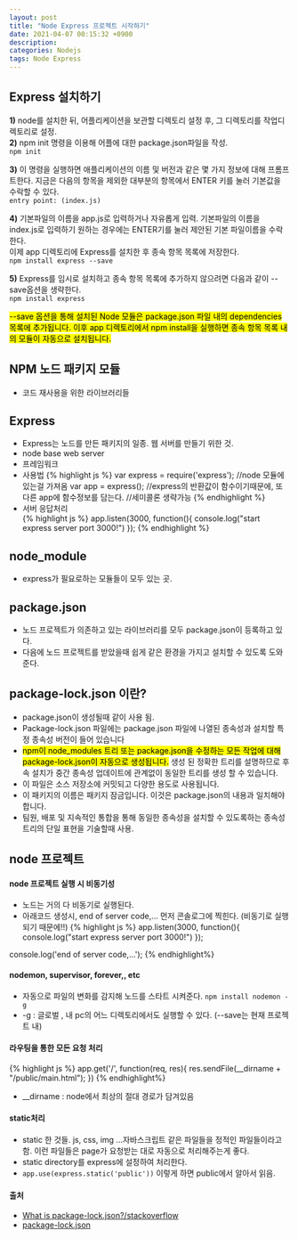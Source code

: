 ```yaml
---
layout: post
title: "Node Express 프로젝트 시작하기"
date: 2021-04-07 00:15:32 +0900
description:
categories: Nodejs
tags: Node Express
---
```


## Express 설치하기

**1)** node를 설치한 뒤, 어플리케이션을 보관할 디렉토리 설정 후, 그 디렉토리를 작업디렉토리로 설정.  
**2)** npm init 명령을 이용해 어플에 대한 package.json파일을 작성.  
`npm init`

**3)** 이 명령을 실행하면 애플리케이션의 이름 및 버전과 같은 몇 가지 정보에 대해 프롬프트한다. 지금은 다음의 항목을 제외한 대부분의 항목에서 ENTER 키를 눌러 기본값을 수락할 수 있다.  
`entry point: (index.js)`

**4)** 기본파일의 이름을 app.js로 입력하거나 자유롭게 입력. 기본파일의 이름을 index.js로 입력하기 원하는 경우에는 ENTER기를 눌러 제안된 기본 파일이름을 수락한다.  
이제 app 디렉토리에 Express를 설치한 후 종속 항목 목록에 저장한다.  
`npm install express --save`

**5)** Express를 임시로 설치하고 종속 항목 목록에 추가하지 않으려면 다음과 같이 --save옵션을 생략한다.  
`npm install express`

<mark>--save 옵션을 통해 설치된 Node 모듈은 package.json 파일 내의 dependencies 목록에 추가됩니다. 이후 app 디렉토리에서 npm install을 실행하면 종속 항목 목록 내의 모듈이 자동으로 설치됩니다.</mark>

## NPM 노드 패키지 모듈

- 코드 재사용을 위한 라이브러리들

## Express

- Express는 노드를 만든 패키지의 일종. 웹 서버를 만들기 위한 것.
- node base web server
- 프레임워크
- 사용법
  {% highlight js %}
  var express = require('express'); //node 모듈에 있는걸 가져옴
  var app = express(); //express의 반환값이 함수이기때문에, 또다른 app에 함수정보를 담는다. //세미콜론 생략가능
  {% endhighlight %}
- 서버 응답처리  
  {% highlight js %}
  app.listen(3000, function(){
  console.log("start express server port 3000!")
  });
  {% endhighlight %}

## node_module

- express가 필요로하는 모듈들이 모두 있는 곳.

## package.json

- 노드 프로젝트가 의존하고 있는 라이브러리를 모두 package.json이 등록하고 있다.
- 다음에 노드 프로젝트를 받았을때 쉽게 같은 환경을 가지고 설치할 수 있도록 도와준다.

## package-lock.json 이란?

- package.json이 생성될때 같이 사용 됨.
- Package-lock.json 파일에는 package.json 파일에 나열된 종속성과 설치할 특정 종속성 버전이 들어 있습니다
- <mark>npm이 node_modules 트리 또는 package.json을 수정하는 모든 작업에 대해 package-lock.json이 자동으로 생성됩니다.</mark> 생성 된 정확한 트리를 설명하므로 후속 설치가 중간 종속성 업데이트에 관계없이 동일한 트리를 생성 할 수 있습니다.
- 이 파일은 소스 저장소에 커밋되고 다양한 용도로 사용됩니다.
- 이 패키지의 이름은 패키지 잠금입니다. 이것은 package.json의 내용과 일치해야합니다.
- 팀원, 배포 및 지속적인 통합을 통해 동일한 종속성을 설치할 수 있도록하는 종속성 트리의 단일 표현을 기술할때 사용.

## node 프로젝트

#### node 프로젝트 실행 시 비동기성

- 노드는 거의 다 비동기로 실행된다.
- 아래코드 생성시, end of server code,... 먼저 콘솔로그에 찍힌다. (비동기로 실행되기 때문에!!)
  {% highlight js %}
  app.listen(3000, function(){
  console.log("start express server port 3000!")
  });

console.log('end of server code,...');
{% endhighlight%}

#### nodemon, supervisor, forever,, etc

- 자동으로 파일의 변화를 감지해 노드를 스타트 시켜준다.
  `npm install nodemon -g`
- -g : 글로벌 , 내 pc의 어느 디렉토리에서도 실행할 수 있다. (--save는 현재 프로젝트 내)

#### 라우팅을 통한 모든 요청 처리

{% highlight js %}
app.get('/', function(req, res){
res.sendFile(\_\_dirname + "/public/main.html");
})
{% endhighlight%}

- \_\_dirname : node에서 최상의 절대 경로가 담겨있음

#### static처리

- static 한 것들. js, css, img ...자바스크립트 같은 파일들을 정적인 파일들이라고 함. 이런 파일들은 page가 요청받는 대로 자동으로 처리해주는게 좋다.
- static directory를 express에 설정하여 처리한다.
- `app.use(express.static('public'))` 이렇게 하면 public에서 알아서 읽음.

#### 출처

- [What is package-lock.json?/stackoverflow](https://stackoverflow.com/questions/45841596/what-is-package-lock-json)
- [package-lock.json](https://docs.npmjs.com/files/package-lock.json)
